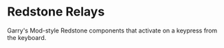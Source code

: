 # Redstone Relays

Garry's Mod-style Redstone components that activate on a keypress from the keyboard. 
